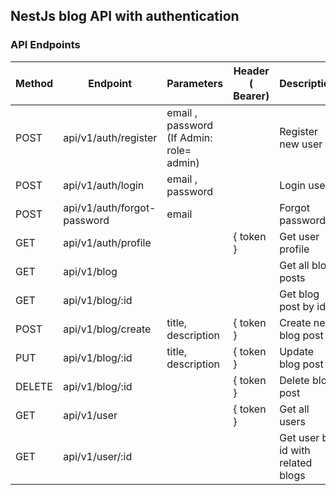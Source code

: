 ## NestJs blog API with authentication

### API Endpoints

| Method  | Endpoint             | Parameters          | Header ( Bearer)       |      Description       |
| ------- | -------------------- |--------------       | --------------------   | --------------------   |
| POST    | api/v1/auth/register |email , password (If Admin: role= admin) |    | Register new user      |
| POST    | api/v1/auth/login    |email , password      |                       | Login user             |
| POST    | api/v1/auth/forgot-password  | email        |                       | Forgot password        |
| GET     | api/v1/auth/profile  |                      | { token }             | Get user profile       |
| GET     | api/v1/blog          |                      |                       | Get all blog posts     |
| GET     | api/v1/blog/:id      |                      |                       | Get blog post by id    |
| POST    | api/v1/blog/create   | title, description   | { token }             | Create new blog post   |
| PUT     | api/v1/blog/:id      | title, description   | { token }             | Update blog post       |
| DELETE  | api/v1/blog/:id      |                      | { token }             | Delete blog post       |
| GET     | api/v1/user          |                      | { token }             | Get all users          |
| GET     | api/v1/user/:id      |                      |                       | Get user by id with related blogs|


